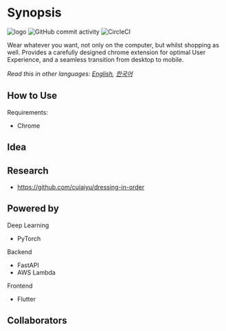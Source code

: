 # Synopsis
![logo](https://user-images.githubusercontent.com/29195190/168416406-1b503f9a-59a2-4805-878d-7f2c9bf3b1ad.svg)
![GitHub commit activity](https://img.shields.io/github/commit-activity/w/Tailor-swift/Tailor.swift)
![CircleCI](https://img.shields.io/circleci/build/github/Tailor-swift/Tailor.swift)

Wear whatever you want, not only on the computer, but whilst shopping as well. Provides a carefully designed chrome extension for optimal User Experience, and a seamless transition from desktop to mobile. 

_Read this in other languages: [English](https://github.com/Tailor-swift/Tailor.swift), [한국어](https://github.com/Tailor-swift/Tailor.swift/blob/main/lang/README.ko.md)_
## How to Use
Requirements:
* Chrome

## Idea


## Research
* https://github.com/cuiaiyu/dressing-in-order

## Powered by
Deep Learning
* PyTorch

Backend
* FastAPI
* AWS Lambda

Frontend
* Flutter

## Collaborators
